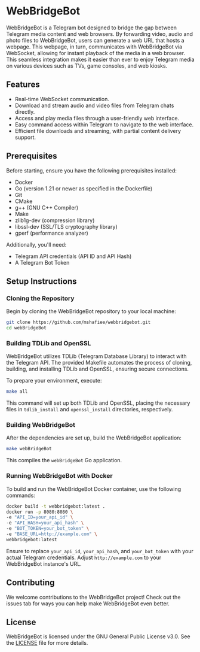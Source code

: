 # WebBridgeBot

WebBridgeBot is a Telegram bot designed to bridge the gap between Telegram media content and web browsers. By forwarding video, audio and photo files to WebBridgeBot, users can generate a web URL that hosts a webpage. This webpage, in turn, communicates with WebBridgeBot via WebSocket, allowing for instant playback of the media in a web browser. This seamless integration makes it easier than ever to enjoy Telegram media on various devices such as TVs, game consoles, and web kiosks.

## Features

- Real-time WebSocket communication.
- Download and stream audio and video files from Telegram chats directly.
- Access and play media files through a user-friendly web interface.
- Easy command access within Telegram to navigate to the web interface.
- Efficient file downloads and streaming, with partial content delivery support.

## Prerequisites

Before starting, ensure you have the following prerequisites installed:

- Docker
- Go (version 1.21 or newer as specified in the Dockerfile)
- Git
- CMake
- g++ (GNU C++ Compiler)
- Make
- zlib1g-dev (compression library)
- libssl-dev (SSL/TLS cryptography library)
- gperf (performance analyzer)

Additionally, you'll need:

- Telegram API credentials (API ID and API Hash)
- A Telegram Bot Token

## Setup Instructions

### Cloning the Repository

Begin by cloning the WebBridgeBot repository to your local machine:

```bash
git clone https://github.com/mshafiee/webbridgebot.git
cd webBridgeBot
```

### Building TDLib and OpenSSL

WebBridgeBot utilizes TDLib (Telegram Database Library) to interact with the Telegram API. The provided Makefile automates the process of cloning, building, and installing TDLib and OpenSSL, ensuring secure connections.

To prepare your environment, execute:

```bash
make all
```

This command will set up both TDLib and OpenSSL, placing the necessary files in `tdlib_install` and `openssl_install` directories, respectively.

### Building WebBridgeBot

After the dependencies are set up, build the WebBridgeBot application:

```bash
make webBridgeBot
```

This compiles the `webBridgeBot` Go application.

### Running WebBridgeBot with Docker

To build and run the WebBridgeBot Docker container, use the following commands:

```bash
docker build -t webbridgebot:latest .
docker run -p 8080:8080 \
-e "API_ID=your_api_id" \
-e "API_HASH=your_api_hash" \
-e "BOT_TOKEN=your_bot_token" \
-e "BASE_URL=http://example.com" \
webbridgebot:latest
```

Ensure to replace `your_api_id`, `your_api_hash`, and `your_bot_token` with your actual Telegram credentials. Adjust `http://example.com` to your WebBridgeBot instance's URL.

## Contributing

We welcome contributions to the WebBridgeBot project! Check out the issues tab for ways you can help make WebBridgeBot even better.

## License

WebBridgeBot is licensed under the GNU General Public License v3.0. See the [LICENSE](LICENSE) file for more details.
